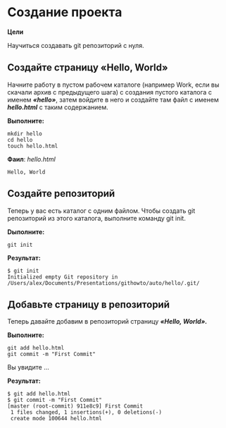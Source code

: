 # Создание проекта

**Цели**

Научиться создавать git репозиторий с нуля.

## Создайте страницу «Hello, World»

Начните работу в пустом рабочем каталоге (например Work, если вы скачали архив с предыдущего шага) с создания пустого каталога с именем ***«hello»***, затем войдите в него и создайте там файл с именем ***hello.html*** с таким содержанием.

**Выполните:**
```
mkdir hello
cd hello
touch hello.html
```

**Фаил**: *hello.html*

```
Hello, World
```
## Создайте репозиторий

Теперь у вас есть каталог с одним файлом. Чтобы создать git репозиторий из этого каталога, выполните команду git init.

**Dыполните:**
```
git init
```

**Результат:**

```
$ git init
Initialized empty Git repository in /Users/alex/Documents/Presentations/githowto/auto/hello/.git/
```

## Добавьте страницу в репозиторий

Теперь давайте добавим в репозиторий страницу ***«Hello, World».***

**Выполните:**

```
git add hello.html
git commit -m "First Commit"
```
Вы увидите …

**Результат:**

```
$ git add hello.html
$ git commit -m "First Commit"
[master (root-commit) 911e8c9] First Commit
 1 files changed, 1 insertions(+), 0 deletions(-)
 create mode 100644 hello.html
 ```